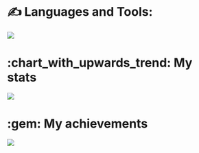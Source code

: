 <h1> ✍ Languages and Tools:	 </h1>
<img src="https://skillicons.dev/icons?i=js,ts,go,express,vite,react,nextjs,materialui,mongodb,redis,postgres,mysql,prisma,nodejs,nginx,ubuntu,vercel,azure,docker,git,postman,vscode,figma&theme=dark" />

<h1> :chart_with_upwards_trend: My stats </h1>
<img src="https://github-readme-stats.vercel.app/api?username=ickhr&show_icons=true&theme=dark" />

<h1> :gem: My achievements </h1>
<img src="https://github-profile-trophy.vercel.app/?username=ickhr&theme=onedark" />
